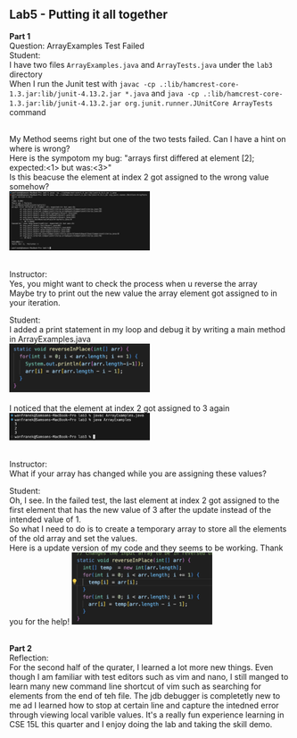 ## Lab5 - Putting it all together
**Part 1**<br>
Question: ArrayExamples Test Failed<br>
Student: <br>
I have two files `ArrayExamples.java` and `ArrayTests.java` under the `lab3` directory<br>
When I run the Junit test with `javac -cp .:lib/hamcrest-core-1.3.jar:lib/junit-4.13.2.jar *.java` and `java -cp .:lib/hamcrest-core-1.3.jar:lib/junit-4.13.2.jar org.junit.runner.JUnitCore ArrayTests` command<br><br>

My Method seems right but one of the two tests failed. Can I have a hint on where is wrong? <br>
Here is the sympotom my bug: "arrays first differed at element [2]; expected:<1> but was:<3>" <br>
Is this beacuse the element at index 2 got assigned to the wrong value somehow?<br>
<img src = "1.png" width = "50%" height = "50%"><br><br>

Instructor: <br>
Yes, you might want to check the process when u reverse the array<br>
Maybe try to print out the new value the array element got assigned to in your iteration.

Student:<br>
I added a print statement in my loop and debug it by writing a main method in ArrayExamples.java<br>
<img src = "2.png" width = "50%" height = "50%"><br><br>
I noticed that the element at index 2 got assigned to 3 again<br>
<img src = "3.png" width = "50%" height = "50%"><br><br>

Instructor: <br>
What if your array has changed while you are assigning these values?<br>

Student: <br>
Oh, I see. In the failed test, the last element at index 2 got assigned to the first element that has the new value of 3 after the update instead of the intended value of 1.<br>
So what I need to do is to create a temporary array to store all the elements of the old array and set the values.<br>
Here is a update version of my code and they seems to be working. Thank you for the help!
<img src = "4.png" width = "50%" height = "50%"><br><br>




**Part 2**<br>
Reflection:<br>
For the second half of the qurater, I learned a lot more new things. Even though I am familiar with test editors such as vim and nano, I still manged to learn many new command line shortcut of vim such as searching for elements from the end of teh file. The jdb debugger is completetly new to me ad I learned how to stop at certain line and capture the intedned error through viewing local varible values. It's a really fun experience learning in CSE 15L this quarter and I enjoy doing the lab and taking the skill demo.

